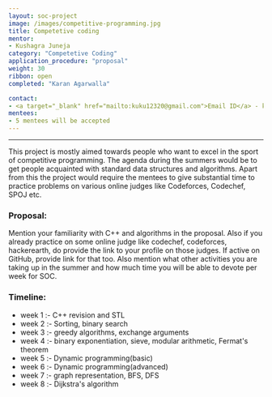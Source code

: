 ```yaml
---
layout: soc-project
image: /images/competitive-programming.jpg
title: Competetive coding 
mentor:
- Kushagra Juneja
category: "Competetive Coding"
application_procedure: "proposal"
weight: 30
ribbon: open
completed: "Karan Agarwalla"

contact:
- <a target="_blank" href="mailto:kuku12320@gmail.com">Email ID</a> - kuku12320@gmail.com
mentees:
- 5 mentees will be accepted
---
```


---
This project is mostly aimed towards people who want to excel in the sport of competitive programming. The agenda during the summers would be to get people acquainted with standard data structures and algorithms. Apart from this the project would require the mentees to give substantial time to practice problems on various online judges like Codeforces, Codechef, SPOJ etc.

<!--break-->

### Proposal:

 Mention your familiarity with C++ and algorithms in the proposal. Also if you already practice on some online judge like codechef, codeforces, hackerearth, do provide the link to your profile on those judges. If active on GitHub, provide link for that too. Also mention what other activities you are taking up in the summer and how much time you will be able to devote per week for SOC.

<!--break-->

### Timeline: 

* week 1 :- C++ revision and STL
* week 2 :- Sorting, binary search
* week 3 :- greedy algorithms, exchange arguments
* week 4 :- binary exponentiation, sieve, modular arithmetic, Fermat's theorem
* week 5 :- Dynamic programming(basic)
* week 6 :- Dynamic programming(advanced)
* week 7 :- graph representation, BFS, DFS
* week 8 :- Dijkstra's algorithm 




<!--break-->
